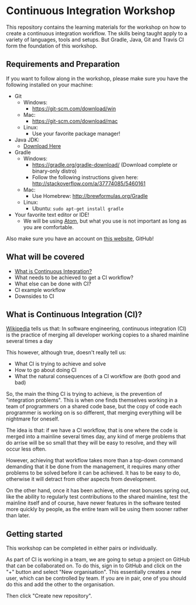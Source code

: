 # Continuous Integration Workshop

This repository contains the learning materials for the workshop on how to
create a continuous integration workflow. The skills being taught apply to a
variety of languages, tools and setups. But Gradle, Java, Git and Travis CI form
the foundation of this workshop.

## Requirements and Preparation

If you want to follow along in the workshop, please make sure you have the
following installed on your machine:


 - Git
   - Windows:
     - https://git-scm.com/download/win
   - Mac:
     - https://git-scm.com/download/mac
   - Linux:
     - Use your favorite package manager!
 - Java JDK:
   - [Download Here](http://www.oracle.com/technetwork/java/javase/downloads/jdk8-downloads-2133151.html)
 - Gradle
   - Windows:
     - https://gradle.org/gradle-download/ (Download complete or binary-only
       distro)
     - Follow the following instructions given here:
       http://stackoverflow.com/a/37774085/5460161
   - Mac:
      - Use Homebrew: http://brewformulas.org/Gradle
   - Linux:
      - Ubuntu: `sudo apt-get install gradle`
 - Your favorite text editor or IDE!
   - We will be using [Atom](https://atom.io/), but what you use is not
      important as long as you are comfortable.

Also make sure you have an account on [this website](https://github.com/join),
GitHub!


## What will be covered

- [What is Continuous Integration?](#what-is-continuous-integration-ci)
- What needs to be achieved to get a CI workflow?
- What else can be done with CI?
- CI example workflow
- Downsides to CI

## What is Continuous Integration (CI)?

[Wikipedia][1] tells us that: In software engineering, continuous integration
(CI) is the practice of merging all developer working copies to a shared
mainline several times a day

This however, although true, doesn't really tell us:
 - What CI is trying to achieve and solve
 - How to go about doing CI
 - What the natural consequences of a CI workflow are (both good and bad)

 So, the main the thing CI is trying to achieve, is the prevention of
 "integration problems". This is when one finds themselves working in a team of
 programmers on a shared code base, but the copy of code each programmer is
 working on is so different, that merging everything will be nightmare for
 oneself.

 The idea is that: if we have a CI workflow, that is one where the code is
 merged into a mainline several times day, any kind of merge problems that do
 arrise will be so small that they will be easy to resolve, and they will occur
 less often.

 However, achieving that workflow takes more than a top-down command demanding
 that it be done from the management, it requires many other problems to be
 solved before it can be achieved. It has to be easy to do, otherwise it will
 detract from other aspects from development.

 On the other hand, once it has been achieve, other neat bonuses spring out,
 like the ability to regularly test contributions to the shared mainline, test
 the mainline itself and of course, have newer features in the software tested
 more quickly by people, as the entire team will be using them sooner rather
 than later.

## Getting started

This workshop can be completed in either pairs or individually.

As part of CI is working in a team, we are going to setup a project on GitHub
that can be collaborated on. To do this, sign in to GitHub and click on the "+"
button and select "New organisation". This essentially creates a new user, which
can be controlled by team. If you are in pair, one of you should do this and add
the other to the organisation.

Then click "Create new repository".


[1]:https://en.wikipedia.org/wiki/Continuous_integration

